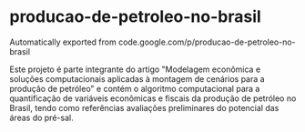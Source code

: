 # producao-de-petroleo-no-brasil
Automatically exported from code.google.com/p/producao-de-petroleo-no-brasil

Este projeto é parte integrante do artigo "Modelagem econômica e soluções computacionais aplicadas à montagem de cenários para a produção de petróleo" e contém o algoritmo computacional para a quantificação de variáveis econômicas e fiscais da produção de petróleo no Brasil, tendo como referências avaliações preliminares do potencial das áreas do pré-sal.
